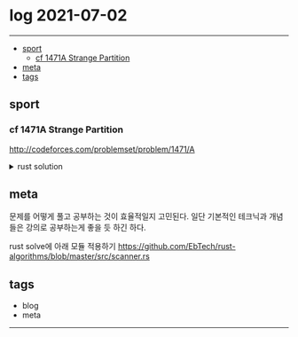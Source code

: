 # log 2021-07-02

--------------------------

- [sport](#sport)
  - [cf 1471A Strange Partition](#cf-1471a-strange-partition)
- [meta](#meta)
- [tags](#tags)


## sport

### cf 1471A Strange Partition
http://codeforces.com/problemset/problem/1471/A

<details><summary markdown="span">rust solution</summary>

임의 두 원소를 합치면?

x 3 기준, 2,4 = 6
2,4 = 6 = 2,  1,2
3,4 = 7 = 3,  1,2
2,3 = 5 = 2,  1,1

어떤 규칙이 있는걸까? 어떻게 합쳐야 최대가 되고, 어떻게 해야 최소가 되는지 알아야 할 듯하다.

n이 크기 때문에 모든 경우를 시도할 수 없다.

[ a/x ] + [ b/x ] ~ [ (a+b)/x ] 를 비교하는 것 아닌가?
[ 2/3 ] + [ 4/3 ] ~ [ (2+4)/3 ]
1 + 2 ~ 2
1. a/x, b/x가 전부 정수라면 값이 변하지 않을 것이다.
2. a/x 하나만 정수가 아닌 경우; 
  a/x = m+k라고 하자, [ a/x ] = m+1이 된다.
  (a+b)/x = (a/x) + (b/x) = (m+k)+(b/x) => [ (a+b)/x ] = [ (m+k+b/x )] = m+1 + [ b/x ] 즉 왼쪽과 식이 같아진다. (b/x가 정수이므로)
3. 둘 다 정수가 아닌 경우;
  a/x = m+j, b/x = n+k라 하자.
  좌변은 m+n+2가 되고, 우변은 [ m+j+n+k ] = m+n+[ j + k ]가 된다.
  따라서, j+k가 0~1이면 우변이 작아지고 (즉 합친 쪽이 작아지고), 
  1~2 이면 값이 같아진다.

위 경우들로 나눠 보면, 합치면 작아질 수는 있어도 커질 수는 없다. 따라서 다 합친 것과 다 냅둔 것을 계산?? 아마도 맞을 듯.

오버플로 문제로 1번, 나눠서 더해봤지만 소수 합 문제로 1번 틀림.
그냥 i32 -> i64로 바꿔서 맞음.

안전한 소수 합에 대해 검색한 결과 Kahan sum이라는 알고리즘 찾음.

```rs

fn solve<R: io::BufRead, W: io::Write>(scan: &mut Scanner<R>, out: &mut W) {
    let cases = ri32(scan);

    fn get_div_x_ceil(val:i64, x:i64) -> i64 {
        let val_float = val.to_string().parse::<f64>().unwrap();
        let x_float = x.to_string().parse::<f64>().unwrap();
        let val_div = (val_float / x_float).ceil() as i64;
        val_div.to_string().parse::<i64>().unwrap()
    }
    
    for _case in 0..cases {
        let (n,x) = (ri32(scan), ri64(scan));
        let mut vec = vec![];
        let mut sep_sum = 0;

        for _i in 0..n {
            let item = ri64(scan);
            vec.push(item);
            sep_sum = sep_sum + get_div_x_ceil(item, x);
        }
        let sum = vec.iter().sum::<i64>();
        
        // dbg!(n,x, sum, get_div_x_ceil(sum, x), sep_sum);
        writeln!(out, "{} {}", get_div_x_ceil(sum, x), sep_sum).ok();
    }
}

```

</details>

## meta

문제를 어떻게 풀고 공부하는 것이 효율적일지 고민된다. 일단 기본적인 테크닉과 개념들은 강의로 공부하는게 좋을 듯 하긴 하다.


rust solve에 아래 모듈 적용하기
https://github.com/EbTech/rust-algorithms/blob/master/src/scanner.rs


## tags
- blog
- meta

--------------------------

